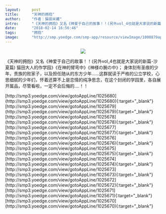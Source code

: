 ```yaml
---
layout:     post
title:      "天神的拥抱"
author:     "作者：猫田米藏"
intro:      "《天神的拥抱》又名《神爱于自己的故事！！(另外vol_4也就是大家说的新篇-沙夏篇) 猫田大人的作学园》《在神的臂弯中》《神様の腕の中》； 身体刻有圣痕的少年，贵族的败家子，以及担任随从的东方少年......这群就读于严格的公立学校，心思细腻的少年们，怀着还算不上是恋情的纯净思念，在这个封闭的学园里，各自展开属品，尽管看啦，一定不会后悔的....！！"
date:       "2018-02-14 16:56:46"
tags:       "拥抱"
image:      "http://smp.yoedge.com/smp-app/resource/viewImage/1000879appline.png"
---
```

<div style="text-align: center">
<p><img src="http://smp.yoedge.com/smp-app/resource/viewImage/1000879appline.png"/></p>
</div>
<p class="post-meta">
<span>《天神的拥抱》又名《神爱于自己的故事！！(另外vol_4也就是大家说的新篇-沙夏篇) 猫田大人的作学园》《在神的臂弯中》《神様の腕の中》； 身体刻有圣痕的少年，贵族的败家子，以及担任随从的东方少年......这群就读于严格的公立学校，心思细腻的少年们，怀着还算不上是恋情的纯净思念，在这个封闭的学园里，各自展开属品，尽管看啦，一定不会后悔的....！！</span>
</p>
[http://smp3.yoedge.com/view/gotoAppLine/1025680](http://smp3.yoedge.com/view/gotoAppLine/1025680){:target="_blank"}
[http://smp3.yoedge.com/view/gotoAppLine/1025679](http://smp3.yoedge.com/view/gotoAppLine/1025679){:target="_blank"}
[http://smp3.yoedge.com/view/gotoAppLine/1025678](http://smp3.yoedge.com/view/gotoAppLine/1025678){:target="_blank"}
[http://smp3.yoedge.com/view/gotoAppLine/1025677](http://smp3.yoedge.com/view/gotoAppLine/1025677){:target="_blank"}
[http://smp3.yoedge.com/view/gotoAppLine/1025676](http://smp3.yoedge.com/view/gotoAppLine/1025676){:target="_blank"}
[http://smp3.yoedge.com/view/gotoAppLine/1025675](http://smp3.yoedge.com/view/gotoAppLine/1025675){:target="_blank"}
[http://smp3.yoedge.com/view/gotoAppLine/1025674](http://smp3.yoedge.com/view/gotoAppLine/1025674){:target="_blank"}
[http://smp3.yoedge.com/view/gotoAppLine/1025673](http://smp3.yoedge.com/view/gotoAppLine/1025673){:target="_blank"}
[http://smp3.yoedge.com/view/gotoAppLine/1025672](http://smp3.yoedge.com/view/gotoAppLine/1025672){:target="_blank"}
[http://smp3.yoedge.com/view/gotoAppLine/1025671](http://smp3.yoedge.com/view/gotoAppLine/1025671){:target="_blank"}
[http://smp3.yoedge.com/view/gotoAppLine/1025670](http://smp3.yoedge.com/view/gotoAppLine/1025670){:target="_blank"}


